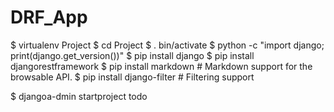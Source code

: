 # DRF_App

$ virtualenv Project
$ cd Project
$ . bin/activate
$ python -c "import django; print(django.get_version())"
$ pip install django
$ pip install djangorestframework
$ pip install markdown       # Markdown support for the browsable API.
$ pip install django-filter  # Filtering support

$ djangoa-dmin startproject todo
